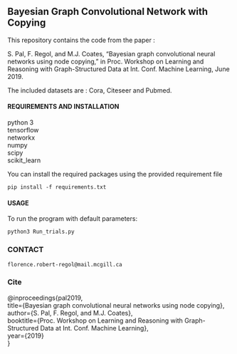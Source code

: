 Bayesian Graph Convolutional Network with Copying
---------------------------------------------------------------------

This repository contains the code from the paper : 

S. Pal, F. Regol, and M.J. Coates, “Bayesian graph convolutional neural networks using node copying,”
in Proc. Workshop on Learning and Reasoning with Graph-Structured Data at Int. Conf. Machine
Learning, June 2019. 

The included datasets are : Cora, Citeseer and Pubmed.


#### REQUIREMENTS AND INSTALLATION

python 3  <br />
tensorflow  <br />
networkx <br />
numpy  <br />
scipy  <br />
scikit_learn

You can install the required packages using the provided requirement file

`pip install -f requirements.txt`




#### USAGE

To run the program with default parameters: 

`python3 Run_trials.py`
 
### CONTACT

`florence.robert-regol@mail.mcgill.ca`

### Cite

@inproceedings{pal2019,<br />
  title={Bayesian graph convolutional neural networks using node copying},<br />
  author={S. Pal, F. Regol, and M.J. Coates},<br />
  booktitle={Proc. Workshop on Learning and Reasoning with Graph-Structured Data at Int. Conf. Machine Learning},<br />
  year={2019}<br />
}
